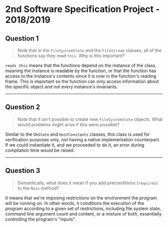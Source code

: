 # 2nd Software Specification Project - 2018/2019
## Question 1
> Note that in the `FileSystemState` and the `FileStream` classes, all of the
> functions say they read `this`. Why is this important?

`reads this` means that the functions depend on the instance of the class,
meaning the instance is readable by the function, or that the function has
access to the instance's contents since it is now in the function's reading
frame. This is important so the function can only access information about the
specific object and not every instance's invariants.

---
## Question 2
> Note that it isn't possible to create new `FileSystemState` objects. What
> would problems might arise if this were possible?

Similar to the `OkState` and `HostConstants` classes, this class is used for
verification purposes only, not having a native implementation counterpart. If
we could instantiate it, and we proceeded to do it, an error during compilation
time would be raised.

---
## Question 3
> Semantically, what does it mean if you add preconditions (`requires`) to the
> `Main` method?

It means that we're imposing restrictions on the environment the program will be
running on. In other words, it conditions the execution of the program according
to a given set of restrictions, including file system state, command line
argument count and content, or a mixture of both, essentially controlling the
program's "inputs".